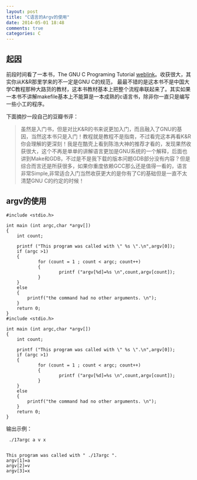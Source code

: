 ```yaml
---
layout: post
title: "C语言的Argv的使用"
date: 2014-05-01 18:48
comments: true
categories: C
---
```


## 起因

前段时间看了一本书，The GNU C Programing Tutorial [weblink](http://crasseux.com/books/ctutorial/)。收获很大，其实你从K&R那里学来的不一定是GNU C的规范，
最最不错的是这本书不是中国大学C教程那种大路货的教材，这本书教材基本上把整个流程串联起来了。其实如果一本书不讲解makefile基本上不能算是一本成熟的c语言书，除非你一直只是编写
一些小工的程序。

下面摘抄一段自己的豆瓣书评：

>虽然是入门书，但是对比K&R的书来说更加入门，而且融入了GNU的基因，当然这本书只是入门！教程就是教程不是指南，不过看完这本再看K&R你会理解的更深刻！我是在酷壳上看到陈浩大神的推荐才看的，发现果然收获很大，这个不再是单单的讲解语言更加是GNU系统的一个解释，后面也讲到Make和GDB，不过是不是我下载的版本问题GDB部分没有内容？但是综合而言还是所获很多，如果你重度依赖GCC那么还是值得一看的，语言非常Simple,非常适合入门当然收获更大的是你有了C的基础但是一直不太清楚GNU C的约定的时候！

<!--more-->

## argv的使用

~~~~~~~~~~~~~~~~~~~~~~~~~~~~~~~~~~~~~~~~~~~
#include <stdio.h>

int main (int argc,char *argv[])
{
	int count;
	
	printf ("This program was called with \" %s \".\n",argv[0]);
	if (argc >1)
	{
			for (count = 1 ; count < argc; count++)
			{
					printf ("argv[%d]=%s \n",count,argv[count]);
			}
	}
	else
	{
		printf("the command had no other arguments. \n");
	}
	return 0;
}
#include <stdio.h>

int main (int argc,char *argv[])
{
	int count;
	
	printf ("This program was called with \" %s \".\n",argv[0]);
	if (argc >1)
	{
			for (count = 1 ; count < argc; count++)
			{
					printf ("argv[%d]=%s \n",count,argv[count]);
			}
	}
	else
	{
		printf("the command had no other arguments. \n");
	}
	return 0;
}
~~~~~~~~~~~~~~~~~~~~~~~~~~~~~~~~~~~~~~~~~~~

输出示例：

~~~~~~~~~~~~~~~~~~~~~~~~~~~~~~~~~~~~~~~~~~~
 ./17argc a v x
 

This program was called with " ./17argc ".
argv[1]=a 
argv[2]=v 
argv[3]=x 
~~~~~~~~~~~~~~~~~~~~~~~~~~~~~~~~~~~~~~~~~~~
